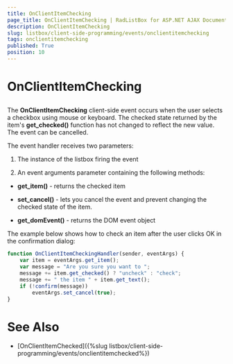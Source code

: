 ```yaml
---
title: OnClientItemChecking
page_title: OnClientItemChecking | RadListBox for ASP.NET AJAX Documentation
description: OnClientItemChecking
slug: listbox/client-side-programming/events/onclientitemchecking
tags: onclientitemchecking
published: True
position: 10
---
```


# OnClientItemChecking

## 

The **OnClientItemChecking** client-side event occurs when the user selects a checkbox using mouse or keyboard. The checked state returned by the item's **get_checked()** function has not changed to reflect the new value. The event can be cancelled.

The event handler receives two parameters:

1. The instance of the listbox firing the event

2. An event arguments parameter containing the following methods:

* **get_item()** - returns the checked item

* **set_cancel()** - lets you cancel the event and prevent changing the checked state of the item.

* **get_domEvent()** - returns the DOM event object


The example below shows how to check an item after the user clicks OK in the confirmation dialog:

````JavaScript	
function OnClientItemCheckingHandler(sender, eventArgs) {
	var item = eventArgs.get_item();
	var message = "Are you sure you want to ";
	message += item.get_checked() ? "uncheck" : "check";
	message += " the item " + item.get_text();
	if (!confirm(message))
		eventArgs.set_cancel(true);
} 				
````

# See Also

 * [OnClientItemChecked]({%slug listbox/client-side-programming/events/onclientitemchecked%})
